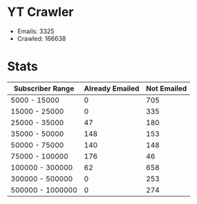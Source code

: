 # YT Crawler
- Emails: 3325
- Crawled: 166638

# Stats
| Subscriber Range  | Already Emailed | Not Emailed |
|-------|-------|-------|
| 5000 - 15000 | 0 | 705 |
| 15000 - 25000 | 0 | 335 |
| 25000 - 35000 | 47 | 180 |
| 35000 - 50000 | 148 | 153 |
| 50000 - 75000 | 140 | 148 |
| 75000 - 100000 | 176 | 46 |
| 100000 - 300000 | 62 | 658 |
| 300000 - 500000 | 0 | 253 |
| 500000 - 1000000 | 0 | 274 |
